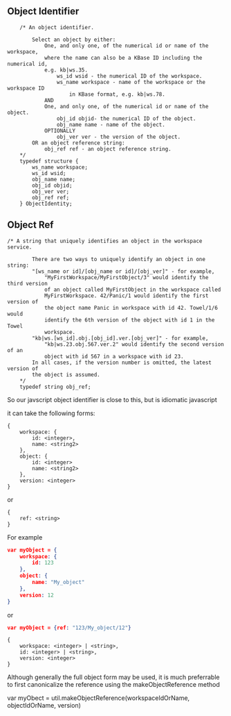 
## Object Identifier

```
	/* An object identifier.
		
		Select an object by either:
			One, and only one, of the numerical id or name of the workspace,
			where the name can also be a KBase ID including the numerical id,
			e.g. kb|ws.35.
				ws_id wsid - the numerical ID of the workspace.
				ws_name workspace - name of the workspace or the workspace ID
					in KBase format, e.g. kb|ws.78.
			AND 
			One, and only one, of the numerical id or name of the object.
				obj_id objid- the numerical ID of the object.
				obj_name name - name of the object.
			OPTIONALLY
				obj_ver ver - the version of the object.
		OR an object reference string:
			obj_ref ref - an object reference string.
	*/
	typedef structure {
		ws_name workspace;
		ws_id wsid;
		obj_name name;
		obj_id objid;
		obj_ver ver;
		obj_ref ref;
	} ObjectIdentity;
```

## Object Ref


```
/* A string that uniquely identifies an object in the workspace service.
	
		There are two ways to uniquely identify an object in one string:
		"[ws_name or id]/[obj_name or id]/[obj_ver]" - for example,
			"MyFirstWorkspace/MyFirstObject/3" would identify the third version
			of an object called MyFirstObject in the workspace called
			MyFirstWorkspace. 42/Panic/1 would identify the first version of
			the object name Panic in workspace with id 42. Towel/1/6 would
			identify the 6th version of the object with id 1 in the Towel
			workspace. 
		"kb|ws.[ws_id].obj.[obj_id].ver.[obj_ver]" - for example, 
			"kb|ws.23.obj.567.ver.2" would identify the second version of an
			object with id 567 in a workspace with id 23.
		In all cases, if the version number is omitted, the latest version of
		the object is assumed.
	*/
	typedef string obj_ref;
```

So our javscript object identifier is close to this, but is idiomatic javascript

it can take the following forms:

```
{
    workspace: {
        id: <integer>,
        name: <string2>
    },
    object: {
        id: <integer>
        name: <string2>
    },
    version: <integer>
}
```

or

```
{
    ref: <string>
}
```

For example

```json
var myObject = {
    workspace: {
        id: 123
    },
    object: {
        name: "My_object"
    },
    version: 12
}
```

or

```json
var myObject = {ref: "123/My_object/12"}

```

```
{
    workspace: <integer> | <string>,
    id: <integer> | <string>,
    version: <integer>
}
```

Although generally the full object form may be used, it is much preferrable to 
first canonicalize the reference using the makeObjectReference method

var myObect = util.makeObjectReference(workspaceIdOrName, objectIdOrName, version)

